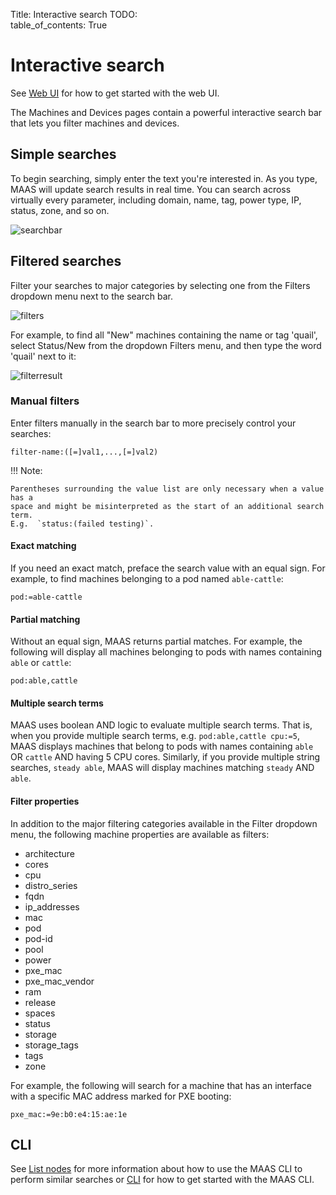 Title: Interactive search
TODO:  
table_of_contents: True


# Interactive search

See [Web UI][webui] for how to get started with the web UI.

The Machines and Devices pages contain a powerful interactive search bar that
lets you filter machines and devices.

## Simple searches

To begin searching, simply enter the text you're interested in. As you type,
MAAS will update search results in real time. You can search across virtually
every parameter, including domain, name, tag, power type, IP, status, zone, and
so on.

![searchbar][img__searchbar]

## Filtered searches

Filter your searches to major categories by selecting one from the Filters
dropdown menu next to the search bar.

![filters][img__filters]

For example, to find all "New" machines containing the name or tag 'quail',
select Status/New from the dropdown Filters menu, and then type the word 'quail'
next to it:

![filterresult][img__filterresult]

### Manual filters

Enter filters manually in the search bar to more precisely control your
searches:

```no-highlight
filter-name:([=]val1,...,[=]val2)
```

!!! Note:

    Parentheses surrounding the value list are only necessary when a value has a
    space and might be misinterpreted as the start of an additional search term.
    E.g.  `status:(failed testing)`.

#### Exact matching

If you need an exact match, preface the search value with an equal sign. For
example, to find machines belonging to a pod named `able-cattle`:

```no-highlight
pod:=able-cattle
```

#### Partial matching

Without an equal sign, MAAS returns partial matches. For example, the following
will display all machines belonging to pods with names containing `able` or
`cattle`:

```no-highlight
pod:able,cattle
```

#### Multiple search terms

MAAS uses boolean AND logic to evaluate multiple search terms. That is, when you
provide multiple search terms, e.g. `pod:able,cattle cpu:=5`, MAAS displays
machines that belong to pods with names containing `able` OR `cattle` AND having
5 CPU cores. Similarly, if you provide multiple string searches, `steady able`,
MAAS will display machines matching `steady` AND `able`.

#### Filter properties

In addition to the major filtering categories available in the Filter dropdown
menu, the following machine properties are available as filters:

- architecture
- cores
- cpu
- distro\_series
- fqdn
- ip\_addresses
- mac
- pod
- pod-id
- pool
- power
- pxe\_mac
- pxe\_mac\_vendor
- ram
- release
- spaces
- status
- storage
- storage\_tags
- tags
- zone

For example, the following will search for a machine that has an interface with
a specific MAC address marked for PXE booting:

```no-highlight
pxe_mac:=9e:b0:e4:15:ae:1e
```

## CLI

See [List nodes][cli-list-nodes] for more information about how to use the MAAS
CLI to perform similar searches or [CLI][maas-cli] for how to get started with
the MAAS CLI.

<!-- LINKS -->

[img__filterresult]: https://assets.ubuntu.com/v1/7b5d8e86-manage-search__2.5_filtered-search.png
[img__filters]: https://assets.ubuntu.com/v1/6ac5b4ec-manage-search__2.5_filters.png
[img__searchbar]: https://assets.ubuntu.com/v1/ccb90c91-manage-search__2.5_searchbar.png

[cli-list-nodes]: manage-cli-common.md#list-nodes
[maas-cli]: manage-cli.md
[webui]: installconfig-webui.md
